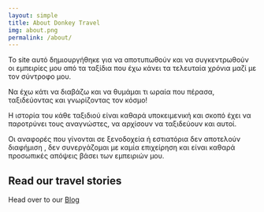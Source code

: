 ```yaml
---
layout: simple
title: About Donkey Travel
img: about.png
permalink: /about/
---
```


Το site αυτό δημιουργήθηκε για να αποτυπωθούν και να συγκεντρωθούν οι εμπειρίες μου από τα ταξίδια που έχω κάνει τα τελευταία χρόνια μαζί με τον σύντροφο μου.

Να έχω κάτι να διαβάζω και να θυμάμαι τι ωραία που πέρασα, ταξιδεύοντας και γνωρίζοντας τον κόσμο!

Η ιστορία του κάθε ταξιδιού είναι καθαρά υποκειμενική και σκοπό έχει να παροτρύνει τους αναγνώστες, να αρχίσουν να ταξιδεύουν και αυτοί.

Οι αναφορές που γίνονται σε ξενοδοχεία ή εστιατόρια δεν αποτελούν διαφήμιση , δεν συνεργάζομαι με καμία επιχείρηση και είναι καθαρά προσωπικές απόψεις βάσει των εμπειριών μου.

<!-- ![](/assets/img/about.png) -->

## Read our travel stories

Head over to our [Blog](/)

